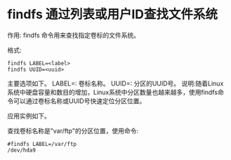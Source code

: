 # findfs 通过列表或用户ID查找文件系统

作用: findfs 命令用来查找指定卷标的文件系统。

格式:
```
findfs LABEL=<label>
findfs UUID=<uuid>
```

主要选项如下。
LABEL=<label>: 卷标名称。
UUID=<uuid>: 分区的UUID号。
说明:随着Linux系统中硬盘容量和数目的增加，Linux系统中分区数量也越来越多，使用findfs命令可以通过卷标名称或UUID号快速定位分区位置。

应用实例如下。

查找卷标名称是"var/ftp"的分区位置，使用命令:
```
#findfs LABEL=/var/ftp
/dev/hda9
```